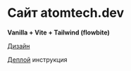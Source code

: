 # Сайт atomtech.dev
**Vanilla + Vite + Tailwind (flowbite)**

[Дизайн]( https://www.figma.com/file/XKK85ZarH7WAU0mWJVxXCQ/%D0%90%D0%A2%D0%9E%D0%9C%D0%A2%D0%95%D0%A5?node-id=115%3A597&t=LjiB0PQXbSNLX5lR-1 "Figma")

[Деплой](https://precious-harrier-731.notion.site/Python-aws-f2142caf33ad40c585d43a3208ed5e4d "Notion") инструкция

